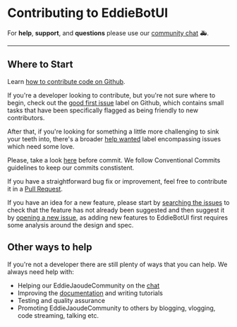 # Contributing to EddieBotUI

For **help**, **support**, and **questions** please use our [community chat](https://discord.com/invite/jZQs6Wu) 🚑.

---

## Where to Start

Learn [how to contribute code on Github](https://codeburst.io/a-step-by-step-guide-to-making-your-first-github-contribution-5302260a2940).

If you're a developer looking to contribute, but you're not sure where to begin, check out the [good first issue](https://github.com/EddieJaoudeCommunity/EddieBotUI/issues?q=is%3Aopen+is%3Aissue+label%3A%22good+first+issue%22) label on Github, which contains small tasks that have been specifically flagged as being friendly to new contributors.

After that, if you're looking for something a little more challenging to sink your teeth into, there's a broader [help wanted](https://github.com/EddieJaoudeCommunity/EddieBotUI/issues?q=is%3Aopen+is%3Aissue+label%3A%22help+wanted%22) label encompassing issues which need some love.

Please, take a look [here](https://www.conventionalcommits.org/en/v1.0.0/) before commit. We follow Conventional Commits guidelines to keep our commits constistent.

If you have a straightforward bug fix or improvement, feel free to contribute it in a [Pull Request](https://github.com/EddieJaoudeCommunity/EddieBotUI/pulls).

If you have an idea for a new feature, please start by [searching the issues](https://github.com/EddieJaoudeCommunity/EddieBotUI/issues) to check that the feature has not already been suggested and then suggest it by [opening a new issue](https://github.com/EddieJaoudeCommunity/EddieBotUI/issues/new), as adding new features to EddieBotUI first requires some analysis around the design and spec.

## Other ways to help

If you're not a developer there are still plenty of ways that you can help. We always need help with:

- Helping our EddieJaoudeCommunity on the [chat](https://discord.com/invite/jZQs6Wu)
- Improving the [documentation](https://github.com/EddieJaoudeCommunity/EddieBotUI/tree/develop/docs) and writing tutorials
- Testing and quality assurance
- Promoting EddieJaoudeCommunity to others by blogging, vlogging, code streaming, talking etc.

